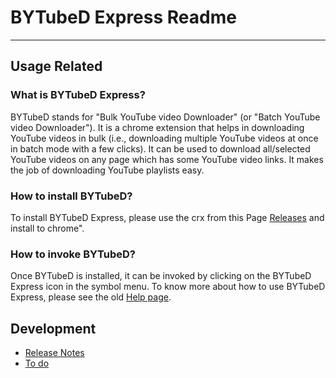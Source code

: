 # BYTubeD Express Readme

-----------------------------------------------------

## Usage Related

###  What is BYTubeD Express?

BYTubeD stands for "Bulk YouTube video Downloader" (or "Batch YouTube video Downloader").
It is a chrome extension that helps in downloading YouTube videos in bulk (i.e., 
downloading multiple YouTube videos at once in batch mode with a few clicks). It can be
used to download all/selected YouTube videos on any page which has some YouTube video links.
It makes the job of downloading YouTube playlists easy.

###  How to install BYTubeD?

To install BYTubeD Express, please use the crx from this Page [Releases](https://github.com/dieterds/bytubed_chrome/releases)
and install to chrome".

###  How to invoke BYTubeD?

Once BYTubeD is installed, it can be invoked by clicking on the BYTubeD Express icon in the
symbol menu. To know more about how to use BYTubeD Express, please see the old
[Help page](http://msram.github.com/bytubed/help.html).


## Development

-   [Release Notes](https://github.com/dieterds/bytubed_chrome/blob/master/Changes.md)
-   [To do](https://github.com/dieterds/bytubed_chrome/blob/master/todo-dev.md)

